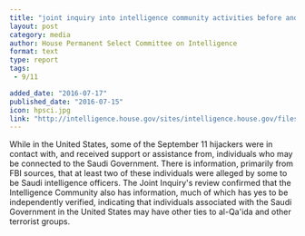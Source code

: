 ```yaml
---
title: "joint inquiry into intelligence community activities before and after the terrorist attacks of september 11, 2001."
layout: post
category: media
author: House Permanent Select Committee on Intelligence
format: text
type: report
tags: 
 - 9/11

added_date: "2016-07-17"
published_date: "2016-07-15"
icon: hpsci.jpg
link: "http://intelligence.house.gov/sites/intelligence.house.gov/files/documents/declasspart4.pdf"
---
```


While in the United States, some of the September 11 hijackers were in contact with, and received support or assistance from, individuals who may be connected to the Saudi Government. 
There is information, primarily from FBI sources, that at least two of these individuals were alleged by some to be Saudi intelligence officers. 
The Joint Inquiry's review confirmed that the Intelligence Community also has information, much of which has yes to be independently verified, indicating that individuals associated with the Saudi Government in the United States may have other ties to al-Qa'ida and other terrorist groups. 
